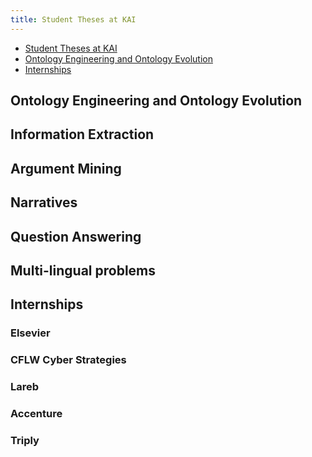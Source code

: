 ```yaml
---
title: Student Theses at KAI
---
```


<nav><ul>
<li class="home"><a href="/">Student Theses at KAI</a></li>
<li><a href="#ontology">Ontology Engineering and Ontology Evolution</a></li>
<li><a href="#internships">Internships</a></li>
</ul></nav>




## Ontology Engineering and Ontology Evolution

## Information Extraction

## Argument Mining

## Narratives

## Question Answering

## Multi-lingual problems

## Internships

### Elsevier

### CFLW Cyber Strategies

### Lareb

### Accenture

### Triply